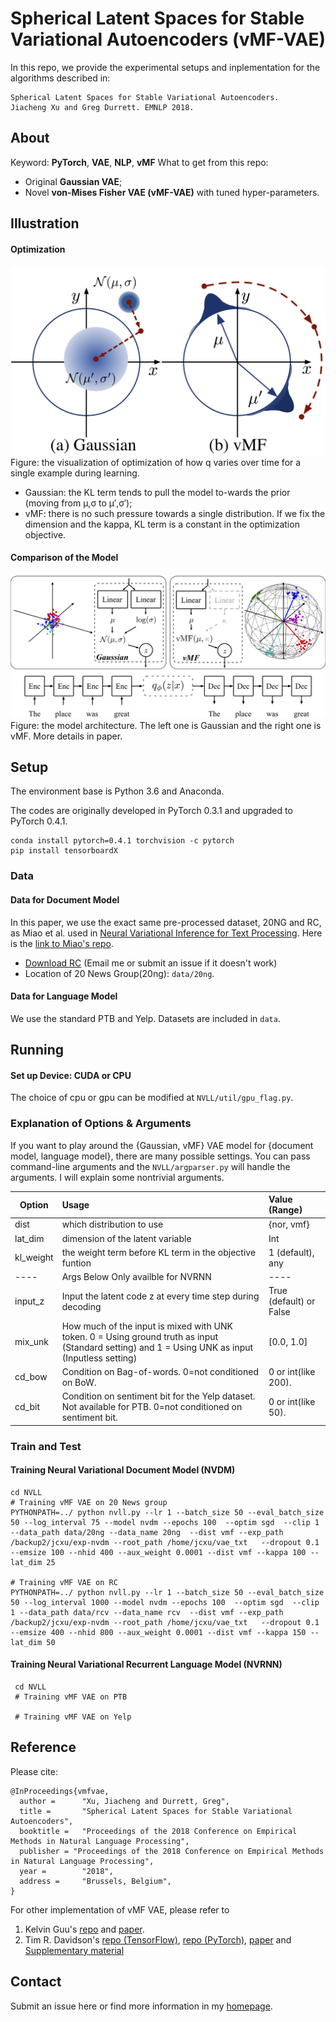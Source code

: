 Spherical Latent Spaces for Stable Variational Autoencoders (vMF-VAE)
=======================

In this repo, we provide the experimental setups and inplementation for the algorithms described in:

    Spherical Latent Spaces for Stable Variational Autoencoders.
    Jiacheng Xu and Greg Durrett. EMNLP 2018.
    
    
## About

Keyword: **PyTorch**, **VAE**, **NLP**, **vMF**
What to get from this repo: 
* Original **Gaussian VAE**;
* Novel **von-Mises Fisher VAE (vMF-VAE)** with tuned hyper-parameters.

## Illustration
#### Optimization

![alt text](image/kl_collapse.jpg "Illustration of the optimization")
Figure: the visualization of optimization of how q varies over time for a single example during learning.  

* Gaussian: the KL term tends to pull the model to-wards the prior (moving from μ,σ to μ′,σ′);
* vMF: there  is  no such  pressure  towards  a single distribution. If we fix the dimension and the kappa, KL term is a constant in the optimization objective.

#### Comparison of the Model
![alt text](image/model.jpg "Model")
Figure: the model architecture. The left one is Gaussian and the right one is vMF. More details in paper.
## Setup
The environment base is Python 3.6 and Anaconda.

The codes are originally developed in PyTorch 0.3.1 and upgraded to PyTorch 0.4.1.

    conda install pytorch=0.4.1 torchvision -c pytorch
    pip install tensorboardX

### Data

#### Data for Document Model
In this paper, we use the exact same pre-processed dataset, 20NG and RC, as Miao et al. used in 
[Neural Variational Inference for Text Processing](https://arxiv.org/abs/1511.06038). Here is the [link to Miao's repo](https://github.com/ysmiao/nvdm).
* [Download RC](https://utexas.box.com/s/36iue908zi0m41ee4ciy8e2xi48bcwko) (Email me or submit an issue if it doesn't work)
* Location of 20 News Group(20ng): `data/20ng`.

#### Data for Language Model
We use the standard PTB and Yelp. Datasets are included in `data`.

## Running

#### Set up Device: CUDA or CPU

The choice of cpu or gpu can be modified at `NVLL/util/gpu_flag.py`.

### Explanation of Options \& Arguments

If you want to play around the {Gaussian, vMF} VAE model for {document model, language model}, there are many possible settings.
You can pass command-line arguments and the `NVLL/argparser.py` will handle the arguments. I will explain some nontrivial arguments. 

| Option        | Usage           | Value (Range) |
| ------------- |:-------------| :-----|
| dist | which distribution to use | {nor, vmf} |
| lat_dim | dimension of the latent variable | Int |
| kl_weight | the weight term before KL term in the objective funtion | 1 (default), any |
| ---- | Args Below Only availble for NVRNN | ---- |
| input_z | Input the latent code z at every time step during decoding | True (default) or False |
| mix_unk | How much of the input is mixed with UNK token. 0 = Using ground truth as input (Standard setting) and 1 = Using UNK as input (Inputless setting) | [0.0, 1.0] |
| cd_bow | Condition on Bag-of-words. 0=not conditioned on BoW.  | 0 or int(like 200). |
| cd_bit | Condition on sentiment bit for the Yelp dataset. Not available for PTB. 0=not conditioned on sentiment bit.  | 0 or int(like 50). |
### Train and Test

#### Training Neural Variational Document Model (NVDM)
    
    cd NVLL
    # Training vMF VAE on 20 News group
    PYTHONPATH=../ python nvll.py --lr 1 --batch_size 50 --eval_batch_size 50 --log_interval 75 --model nvdm --epochs 100  --optim sgd  --clip 1 --data_path data/20ng --data_name 20ng  --dist vmf --exp_path /backup2/jcxu/exp-nvdm --root_path /home/jcxu/vae_txt   --dropout 0.1 --emsize 100 --nhid 400 --aux_weight 0.0001 --dist vmf --kappa 100 --lat_dim 25
    
    # Training vMF VAE on RC
    PYTHONPATH=../ python nvll.py --lr 1 --batch_size 50 --eval_batch_size 50 --log_interval 1000 --model nvdm --epochs 100  --optim sgd  --clip 1 --data_path data/rcv --data_name rcv  --dist vmf --exp_path /backup2/jcxu/exp-nvdm --root_path /home/jcxu/vae_txt   --dropout 0.1 --emsize 400 --nhid 800 --aux_weight 0.0001 --dist vmf --kappa 150 --lat_dim 50

#### Training Neural Variational Recurrent Language Model (NVRNN)
     
     cd NVLL
     # Training vMF VAE on PTB
     
     # Training vMF VAE on Yelp

## Reference
Please cite:

        
    @InProceedings{vmfvae,
      author =      "Xu, Jiacheng and Durrett, Greg",
      title =       "Spherical Latent Spaces for Stable Variational Autoencoders",
      booktitle =   "Proceedings of the 2018 Conference on Empirical Methods in Natural Language Processing",
      publisher = "Proceedings of the 2018 Conference on Empirical Methods in Natural Language Processing",
      year =        "2018",
      address =     "Brussels, Belgium",
    }
    
    
For other implementation of vMF VAE, please refer to

1. Kelvin Guu's [repo](https://github.com/kelvinguu/neural-editor) and [paper](https://arxiv.org/abs/1709.08878). 
2. Tim R. Davidson's [repo (TensorFlow)](https://github.com/nicola-decao/s-vae-tf), 
[repo (PyTorch)](https://github.com/nicola-decao/s-vae-pytorch),
[paper](https://arxiv.org/abs/1804.00891) 
and [Supplementary material](http://auai.org/uai2018/proceedings/supplements/Supplementary-Paper309.pdf)



## Contact
Submit an issue here or find more information in my [homepage](http://www.cs.utexas.edu/~jcxu/).
